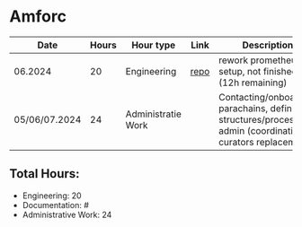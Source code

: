 # Amforc
| Date | Hours | Hour type | Link | Description | 
|---|---|---|---|---|
| 06.2024 | 20 | Engineering | [repo](https://github.com/ibp-network/devops-monitoring) | rework prometheus setup, not finished (12h remaining) |
| 05/06/07.2024 | 24 | Administratie Work| | Contacting/onboarding parachains, defining structures/process, admin (coordination, curators replacement) |

## Total Hours:
- Engineering: 20
- Documentation: #
- Administrative Work: 24
